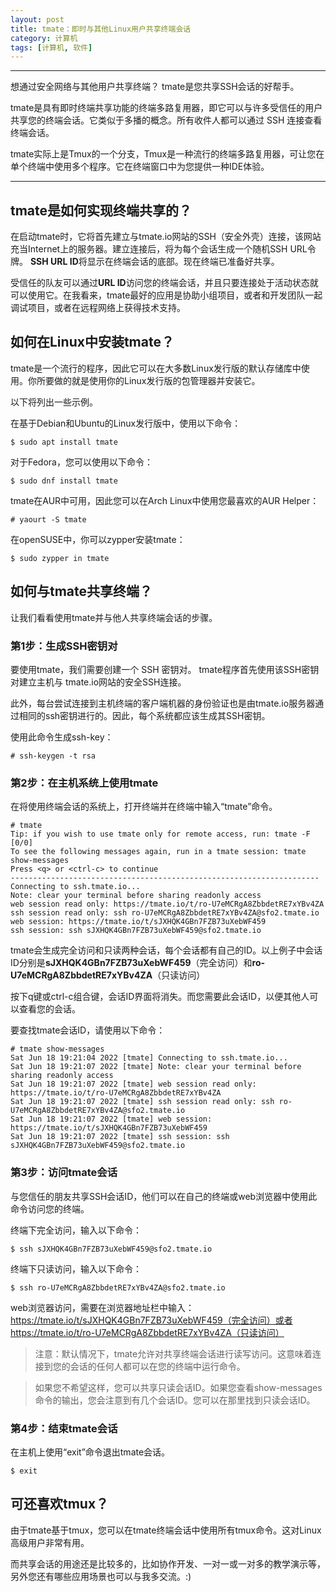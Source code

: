 ```yaml
---
layout: post
title: tmate：即时与其他Linux用户共享终端会话
category: 计算机
tags: [计算机, 软件]
---
```



----------
想通过安全网络与其他用户共享终端？ tmate是您共享SSH会话的好帮手。

tmate是具有即时终端共享功能的终端多路复用器，即它可以与许多受信任的用户共享您的终端会话。它类似于多播的概念。所有收件人都可以通过 SSH 连接查看终端会话。

tmate实际上是Tmux的一个分支，Tmux是一种流行的终端多路复用器，可让您在单个终端中使用多个程序。它在终端窗口中为您提供一种IDE体验。


----------
## tmate是如何实现终端共享的？

在启动tmate时，它将首先建立与tmate.io网站的SSH（安全外壳）连接，该网站充当Internet上的服务器。建立连接后，将为每个会话生成一个随机SSH URL令牌。 **SSH URL ID**将显示在终端会话的底部。现在终端已准备好共享。

受信任的队友可以通过**URL ID**访问您的终端会话，并且只要连接处于活动状态就可以使用它。在我看来，tmate最好的应用是协助小组项目，或者和开发团队一起调试项目，或者在远程网络上获得技术支持。

## 如何在Linux中安装tmate？

tmate是一个流行的程序，因此它可以在大多数Linux发行版的默认存储库中使用。你所要做的就是使用你的Linux发行版的包管理器并安装它。

以下将列出一些示例。

在基于Debian和Ubuntu的Linux发行版中，使用以下命令：

```
$ sudo apt install tmate
```

对于Fedora，您可以使用以下命令：

```
$ sudo dnf install tmate
```

tmate在AUR中可用，因此您可以在Arch Linux中使用您最喜欢的AUR Helper：

```
# yaourt -S tmate
```

在openSUSE中，你可以zypper安装tmate：

```
$ sudo zypper in tmate
```

## 如何与tmate共享终端？

让我们看看使用tmate并与他人共享终端会话的步骤。

### 第1步：生成SSH密钥对
要使用tmate，我们需要创建一个 SSH 密钥对。 tmate程序首先使用该SSH密钥对建立主机与 tmate.io网站的安全SSH连接。

此外，每台尝试连接到主机终端的客户端机器的身份验证也是由tmate.io服务器通过相同的ssh密钥进行的。因此，每个系统都应该生成其SSH密钥。

使用此命令生成ssh-key：

```
# ssh-keygen -t rsa
```

### 第2步：在主机系统上使用tmate
在将使用终端会话的系统上，打开终端并在终端中输入“tmate”命令。

```
# tmate
Tip: if you wish to use tmate only for remote access, run: tmate -F                                                                                                                  [0/0]
To see the following messages again, run in a tmate session: tmate show-messages
Press <q> or <ctrl-c> to continue
---------------------------------------------------------------------
Connecting to ssh.tmate.io...
Note: clear your terminal before sharing readonly access
web session read only: https://tmate.io/t/ro-U7eMCRgA8ZbbdetRE7xYBv4ZA
ssh session read only: ssh ro-U7eMCRgA8ZbbdetRE7xYBv4ZA@sfo2.tmate.io
web session: https://tmate.io/t/sJXHQK4GBn7FZB73uXebWF459
ssh session: ssh sJXHQK4GBn7FZB73uXebWF459@sfo2.tmate.io
```

tmate会生成完全访问和只读两种会话，每个会话都有自己的ID。以上例子中会话ID分别是**sJXHQK4GBn7FZB73uXebWF459**（完全访问）和**ro-U7eMCRgA8ZbbdetRE7xYBv4ZA**（只读访问）

按下q键或ctrl-c组合键，会话ID界面将消失。而您需要此会话ID，以便其他人可以查看您的会话。

要查找tmate会话ID，请使用以下命令：

```
# tmate show-messages
Sat Jun 18 19:21:04 2022 [tmate] Connecting to ssh.tmate.io...
Sat Jun 18 19:21:07 2022 [tmate] Note: clear your terminal before sharing readonly access
Sat Jun 18 19:21:07 2022 [tmate] web session read only: https://tmate.io/t/ro-U7eMCRgA8ZbbdetRE7xYBv4ZA
Sat Jun 18 19:21:07 2022 [tmate] ssh session read only: ssh ro-U7eMCRgA8ZbbdetRE7xYBv4ZA@sfo2.tmate.io
Sat Jun 18 19:21:07 2022 [tmate] web session: https://tmate.io/t/sJXHQK4GBn7FZB73uXebWF459
Sat Jun 18 19:21:07 2022 [tmate] ssh session: ssh sJXHQK4GBn7FZB73uXebWF459@sfo2.tmate.io

```

### 第3步：访问tmate会话
与您信任的朋友共享SSH会话ID，他们可以在自己的终端或web浏览器中使用此命令访问您的终端。

终端下完全访问，输入以下命令：

```
$ ssh sJXHQK4GBn7FZB73uXebWF459@sfo2.tmate.io
```

终端下只读访问，输入以下命令：

```
$ ssh ro-U7eMCRgA8ZbbdetRE7xYBv4ZA@sfo2.tmate.io
```

web浏览器访问，需要在浏览器地址栏中输入：
https://tmate.io/t/sJXHQK4GBn7FZB73uXebWF459（完全访问）或者https://tmate.io/t/ro-U7eMCRgA8ZbbdetRE7xYBv4ZA（只读访问）

>注意：默认情况下，tmate允许对共享终端会话进行读写访问。这意味着连接到您的会话的任何人都可以在您的终端中运行命令。

>如果您不希望这样，您可以共享只读会话ID。如果您查看show-messages命令的输出，您会注意到有几个会话ID。您可以在那里找到只读会话ID。

### 第4步：结束tmate会话

在主机上使用“exit”命令退出tmate会话。

```
$ exit
```

## 可还喜欢tmux？

由于tmate基于tmux，您可以在tmate终端会话中使用所有tmux命令。这对Linux高级用户非常有用。

而共享会话的用途还是比较多的，比如协作开发、一对一或一对多的教学演示等，另外您还有哪些应用场景也可以与我多交流。:)



